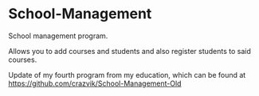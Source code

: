 # School-Management
 School management program.

Allows you to add courses and students and also register students to said courses.

Update of my fourth program from my education, which can be found at https://github.com/crazvik/School-Management-Old
